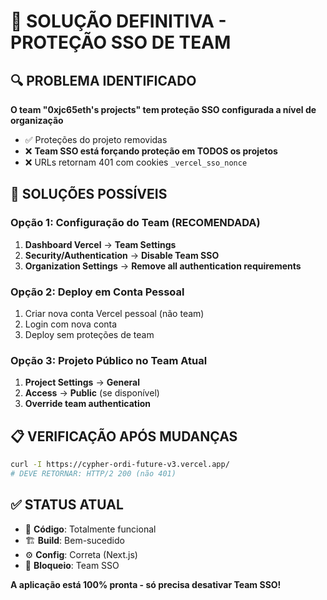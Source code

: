# 🎯 SOLUÇÃO DEFINITIVA - PROTEÇÃO SSO DE TEAM

## 🔍 PROBLEMA IDENTIFICADO
**O team "0xjc65eth's projects" tem proteção SSO configurada a nível de organização**

- ✅ Proteções do projeto removidas
- ❌ **Team SSO está forçando proteção em TODOS os projetos**
- ❌ URLs retornam 401 com cookies `_vercel_sso_nonce`

## 🚀 SOLUÇÕES POSSÍVEIS

### Opção 1: Configuração do Team (RECOMENDADA)
1. **Dashboard Vercel** → **Team Settings**
2. **Security/Authentication** → **Disable Team SSO**
3. **Organization Settings** → **Remove all authentication requirements**

### Opção 2: Deploy em Conta Pessoal
1. Criar nova conta Vercel pessoal (não team)
2. Login com nova conta
3. Deploy sem proteções de team

### Opção 3: Projeto Público no Team Atual
1. **Project Settings** → **General**
2. **Access** → **Public** (se disponível)
3. **Override team authentication**

## 📋 VERIFICAÇÃO APÓS MUDANÇAS
```bash
curl -I https://cypher-ordi-future-v3.vercel.app/
# DEVE RETORNAR: HTTP/2 200 (não 401)
```

## ✅ STATUS ATUAL
- 🔧 **Código**: Totalmente funcional
- 🏗️ **Build**: Bem-sucedido
- ⚙️ **Config**: Correta (Next.js)
- 🚫 **Bloqueio**: Team SSO

**A aplicação está 100% pronta - só precisa desativar Team SSO!**